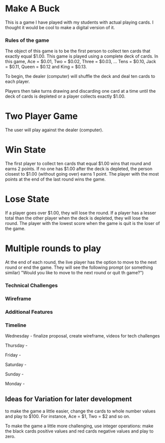 # Make A Buck  

This is a game I have played with my students with actual playing cards. I thought it would be cool to make a digital version of it.

### Rules of the game
The object of this game is to be the first person to collect ten cards that exactly equal $1.00.
This game is played using a complete deck of cards.
In this game, Ace = $0.01, Two = $0.02, Three = $0.03, … Tens = $0.10, Jack = $0.11, Queen = $0.12 and King = $0.13.

To begin, the dealer (computer) will shuffle the deck and deal ten cards to each player.

Players then take turns drawing and discarding one card at a time until the deck of cards is depleted or a player collects exactly $1.00.


# Two Player Game 
The user will play against the dealer (computer).

# Win State
The first player to collect ten cards that equal $1.00 wins that round and earns 2 points. 
If no one has $1.00 after the deck is depleted, the person closest to $1.00 (without going over) earns 1 point.
The player with the most points at the end of the last round wins the game. 
# Lose State
If a player goes over $1.00, they will lose the round.
If a player has a lesser total than the other player when the deck is depleted, they will lose the round.
The player with the lowest score when the game is quit is the loser of the game.


# Multiple rounds to play
At the end of each round, the live player has the option to move to the next round or end the game. They will see the following prompt (or something similar) 
"Would you like to move to the next round or quit th game?")


### Technical Challenges


### Wireframe



### Additional Features 


### Timeline 
Wednesday - finalize proposal, create wireframe, videos for tech challenges

Thursday - 

Friday - 

Saturday - 

Sunday - 

Monday - 

## Ideas for Variation for later development
to make the game a little easier, change the cards to whole number values and play to $100. For instance, Ace = $1, Two = $2 and so on.

To make the game a little more challenging, use integer operations: make the black cards positive values and red cards negative values and play to zero.


